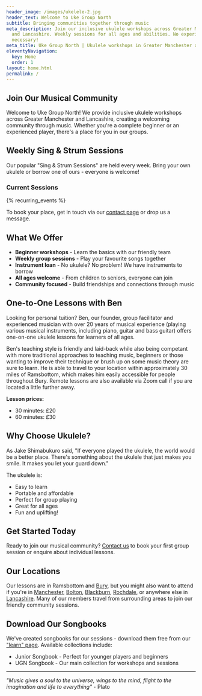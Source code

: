 ```yaml
---
header_image: /images/ukelele-2.jpg
header_text: Welcome to Uke Group North
subtitle: Bringing communities together through music
meta_description: Join our inclusive ukulele workshops across Greater Manchester
  and Lancashire. Weekly sessions for all ages and abilities. No experience
  necessary!
meta_title: Uke Group North | Ukulele workshops in Greater Manchester and Lancashire
eleventyNavigation:
  key: Home
  order: 1
layout: home.html
permalink: /
---
```

## Join Our Musical Community

Welcome to Uke Group North! We provide inclusive ukulele workshops across Greater Manchester and Lancashire, creating a welcoming community through music. Whether you're a complete beginner or an experienced player, there's a place for you in our groups.

## Weekly Sing & Strum Sessions

Our popular "Sing & Strum Sessions" are held every week. Bring your own ukulele or borrow one of ours - everyone is welcome!

### Current Sessions

{% recurring_events %}

To book your place, get in touch via our [contact page](/contact/) or drop us a message.

## What We Offer

- **Beginner workshops** - Learn the basics with our friendly team
- **Weekly group sessions** - Play your favourite songs together
- **Instrument loan** - No ukulele? No problem! We have instruments to borrow
- **All ages welcome** - From children to seniors, everyone can join
- **Community focused** - Build friendships and connections through music

## One-to-One Lessons with Ben

Looking for personal tuition? Ben, our founder, group facilitator and experienced musician with over 20 years of musical experience (playing various musical instruments, including piano, guitar and bass guitar) offers one-on-one ukulele lessons for learners of all ages.

Ben's teaching style is friendly and laid-back while also being competant with more traditional approaches to teaching music, beginners or those wanting to improve their technique or brush up on some music theory are sure to learn. He is able to travel to your location within approximately 30 miles of Ramsbottom, which makes him easily accessible for people throughout Bury. Remote lessons are also available via Zoom call if you are located a little further away.

**Lesson prices:**
- 30 minutes: £20
- 60 minutes: £30

## Why Choose Ukulele?

As Jake Shimabukuro said, "If everyone played the ukulele, the world would be a better place. There's something about the ukulele that just makes you smile. It makes you let your guard down."

The ukulele is:

- Easy to learn
- Portable and affordable
- Perfect for group playing
- Great for all ages
- Fun and uplifting!

## Get Started Today

Ready to join our musical community? [Contact us](/contact/) to book your first group session or enquire about individual lessons.

## Our Locations

Our lessons are in Ramsbottom and [Bury](/ukulele-lessons-in-bury/), but you might also want to attend if you're in [Manchester](/ukulele-lessons-in-manchester/), [Bolton](/ukulele-lessons-in-bolton/), [Blackburn](/ukulele-lessons-in-blackburn/), [Rochdale](/ukulele-lessons-in-rochdale/), or anywhere else in [Lancashire](/ukulele-lessons-in-lancashire/). Many of our members travel from surrounding areas to join our friendly community sessions.

## Download Our Songbooks

We've created songbooks for our sessions - download them free from our ["learn" page](/learn/). Available collections include:

- Junior Songbook - Perfect for younger players and beginners
- UGN Songbook - Our main collection for workshops and sessions

---

_"Music gives a soul to the universe, wings to the mind, flight to the imagination and life to everything"_ - Plato
